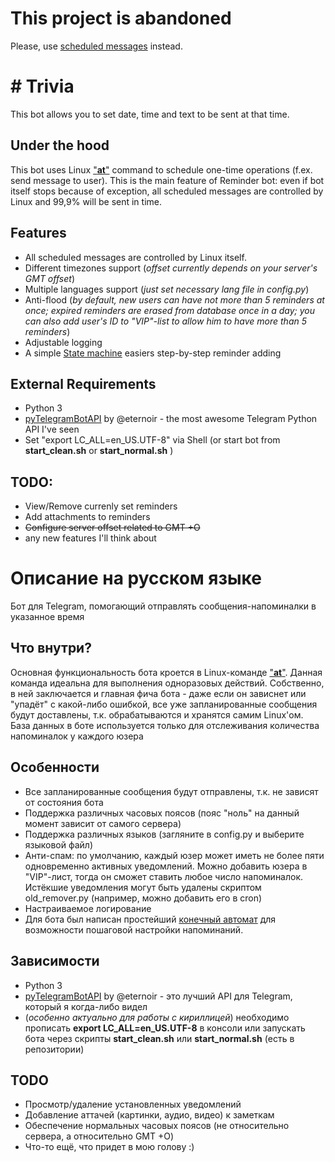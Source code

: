 # This project is abandoned
Please, use [scheduled messages](https://telegram.org/blog/scheduled-reminders-themes) instead.

# # Trivia
This bot allows you to set date, time and text to be sent at that time. 

## Under the hood
This bot uses Linux ["__at__"](http://linux.die.net/man/1/at) command to schedule one-time operations (f.ex. send message to user). This is the main feature of Reminder bot: even if bot itself stops because of exception, all scheduled messages are controlled by Linux and 99,9% will be sent in time.  

## Features
* All scheduled messages are controlled by Linux itself.
* Different timezones support (_offset currently depends on your server's GMT offset_)
* Multiple languages support (_just set necessary lang file in config.py_)
* Anti-flood (_by default, new users can have not more than 5 reminders at once; expired reminders are erased from database once in a day; you can also add user's ID to "VIP"-list to allow him to have more than 5 reminders_)
* Adjustable logging
* A simple [State machine](https://en.wikipedia.org/wiki/Finite-state_machine) easiers step-by-step reminder adding

## External Requirements
- Python 3  
- [pyTelegramBotAPI](https://github.com/eternnoir/pyTelegramBotAPI/) by @eternoir - the most awesome Telegram Python API I've seen
- Set "export LC_ALL=en_US.UTF-8" via Shell (or start bot from __start_clean.sh__ or __start_normal.sh__ )

## TODO:
- View/Remove currenly set reminders
- Add attachments to reminders
- ~~Configure server offset related to GMT +O~~
- any new features I'll think about

# Описание на русском языке
Бот для Telegram, помогающий отправлять сообщения-напоминалки в указанное время

## Что внутри?
Основная функциональность бота кроется в Linux-команде ["__at__"](http://www.opennet.ru/man.shtml?topic=at). Данная команда идеальна для выполнения одноразовых действий. Собственно, в ней заключается и главная фича бота - даже если он зависнет или "упадёт" с какой-либо ошибкой, все уже запланированные сообщения будут доставлены, т.к. обрабатываются и хранятся самим Linux'ом. База данных в боте используется только для отслеживания количества напоминалок у каждого юзера

## Особенности
- Все запланированные сообщения будут отправлены, т.к. не зависят от состояния бота
- Поддержка различных часовых поясов (пояс "ноль" на данный момент зависит от самого сервера)
- Поддержка различных языков (загляните в config.py и выберите языковой файл)
- Анти-спам: по умолчанию, каждый юзер может иметь не более пяти одновременно активных уведомлений. Можно добавить юзера в "VIP"-лист, тогда он сможет ставить любое число напоминалок. Истёкшие уведомления могут быть удалены скриптом old_remover.py (например, можно добавить его в cron)
- Настраиваемое логирование
- Для бота был написан простейший [конечный автомат](https://ru.wikipedia.org/wiki/%D0%9A%D0%BE%D0%BD%D0%B5%D1%87%D0%BD%D1%8B%D0%B9_%D0%B0%D0%B2%D1%82%D0%BE%D0%BC%D0%B0%D1%82) для возможности пошаговой настройки напоминаний.

## Зависимости
- Python 3
- [pyTelegramBotAPI](https://github.com/eternnoir/pyTelegramBotAPI/) by @eternoir - это лучший API для Telegram, который я когда-либо видел
- (_особенно актуально для работы с кириллицей_) необходимо прописать __export LC_ALL=en_US.UTF-8__ в консоли или запускать бота через скрипты __start_clean.sh__ или __start_normal.sh__ (есть в репозитории)

## TODO
- Просмотр/удаление установленных уведомлений
- Добавление аттачей (картинки, аудио, видео) к заметкам
- Обеспечение нормальных часовых поясов (не относительно сервера, а относительно GMT +O)
- Что-то ещё, что придет в мою голову :)

